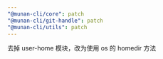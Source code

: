 ```yaml
---
"@munan-cli/core": patch
"@munan-cli/git-handle": patch
"@munan-cli/utils": patch
---
```


去掉 user-home 模块，改为使用 os 的 homedir 方法
